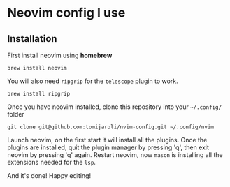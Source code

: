 # Neovim config I use

## Installation

First install neovim using **homebrew**

```
brew install neovim
```

You will also need `ripgrip` for the `telescope` plugin to work.

```
brew install ripgrip
```

Once you have neovim installed, clone this repository into your `~/.config/` folder

```
git clone git@github.com:tomijaroli/nvim-config.git ~/.config/nvim
```

Launch neovim, on the first start it will install all the plugins. Once the plugins are installed, quit the plugin manager by pressing 'q', then exit neovim by pressing 'q' again.
Restart neovim, now `mason` is installing all the extensions needed for the `lsp`.

And it's done! Happy editing!

